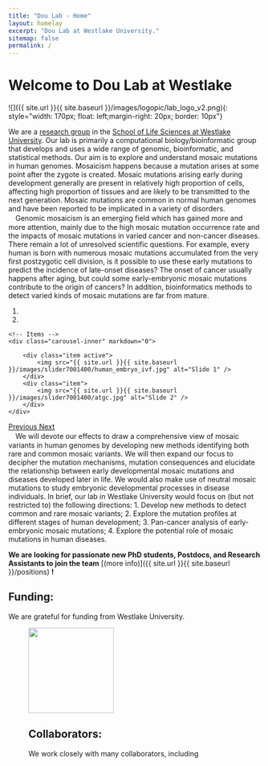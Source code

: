 ```yaml
---
title: "Dou Lab - Home"
layout: homelay
excerpt: "Dou Lab at Westlake University."
sitemap: false
permalink: /
---
```


# Welcome to Dou Lab at Westlake

![]({{ site.url }}{{ site.baseurl }}/images/logopic/lab_logo_v2.png){: style="width: 170px; float: left;margin-right: 20px; border: 10px"}


We are a [research group](https://sls.westlake.edu.cn/Our_Faculty/202104/t20210407_9156.shtml) in the [School of Life Sciences at Westlake University](https://www.westlake.edu.cn/academics/School_of_Life_Science/About/Overview/). Our lab is primarily a computational biology/bioinformatic group that develops and uses a wide range of genomic, bioinformatic, and statistical methods. Our aim is to explore and understand mosaic mutations in human genomes. Mosaicism happens because a mutation arises at some point after the zygote is created. Mosaic mutations arising early during development generally are present in relatively high proportion of cells, affecting high proportion of tissues and are likely to be transmitted to the next generation. Mosaic mutations are common in normal human genomes and have been reported to be implicated in a variety of disorders. <br /> 
　Genomic mosaicism is an emerging field which has gained more and more attention, mainly due to the high mosaic mutation occurrence rate and the impacts of mosaic mutations in varied cancer and non-cancer diseases. There remain a lot of unresolved scientific questions. For example, every human is born with numerous mosaic mutations accumulated from the very first postzygotic cell division, is it possible to use these early mutations to predict the incidence of late-onset diseases? The onset of cancer usually happens after aging, but could some early-embryonic mosaic mutations contribute to the origin of cancers? In addition, bioinformatics methods to detect varied kinds of mosaic mutations are far from mature.


<div markdown="0" id="carousel" class="carousel slide" data-ride="carousel" data-interval="5000" data-pause="hover" >
    <!-- Menu -->
    <ol class="carousel-indicators">
        <li data-target="#carousel" data-slide-to="0" class="active"></li>
        <li data-target="#carousel" data-slide-to="1"></li>
<!--        <li data-target="#carousel" data-slide-to="2"></li> -->
    </ol>

    <!-- Items -->
    <div class="carousel-inner" markdown="0">

        <div class="item active">
            <img src="{{ site.url }}{{ site.baseurl }}/images/slider7001400/human_embryo_ivf.jpg" alt="Slide 1" />
        </div>
        <div class="item">
            <img src="{{ site.url }}{{ site.baseurl }}/images/slider7001400/atgc.jpg" alt="Slide 2" />
        </div>
    </div>
  <a class="left carousel-control" href="#carousel" role="button" data-slide="prev">
    <span class="glyphicon glyphicon-chevron-left" aria-hidden="true"></span>
    <span class="sr-only">Previous</span>
  </a>
  <a class="right carousel-control" href="#carousel" role="button" data-slide="next">
    <span class="glyphicon glyphicon-chevron-right" aria-hidden="true"></span>
    <span class="sr-only">Next</span>
  </a>
</div>
　We will devote our effects to draw a comprehensive view of mosaic variants in human genomes by developing new methods identifying both rare and common mosaic variants. We will then expand our focus to decipher the mutation mechanisms, mutation consequences and elucidate the relationship between early developmental mosaic mutations and diseases developed later in life. We would also make use of neutral mosaic mutations to study embryonic developmental processes in disease individuals. In brief, our lab in Westlake University would focus on (but not restricted to) the following directions:
1.	Develop new methods to detect common and rare mosaic variants;
2.	Explore the mutation profiles at different stages of human development;
3.	Pan-cancer analysis of early-embryonic mosaic mutations;
4.	Explore the potential role of mosaic mutations in human diseases.


 **We are  looking for passionate new PhD students, Postdocs, and Research Assistants to join the team** [(more info)]({{ site.url }}{{ site.baseurl }}/positions) **!**


## Funding:
We are grateful for funding from Westlake University.

<figure class="fourth">
<img src="{{ site.url }}{{ site.baseurl }}/images/logopic/logo_westlake.jpeg" style="width: 170px">
<!-- </figure> -->

## Collaborators:
We work closely with many collaborators, including

